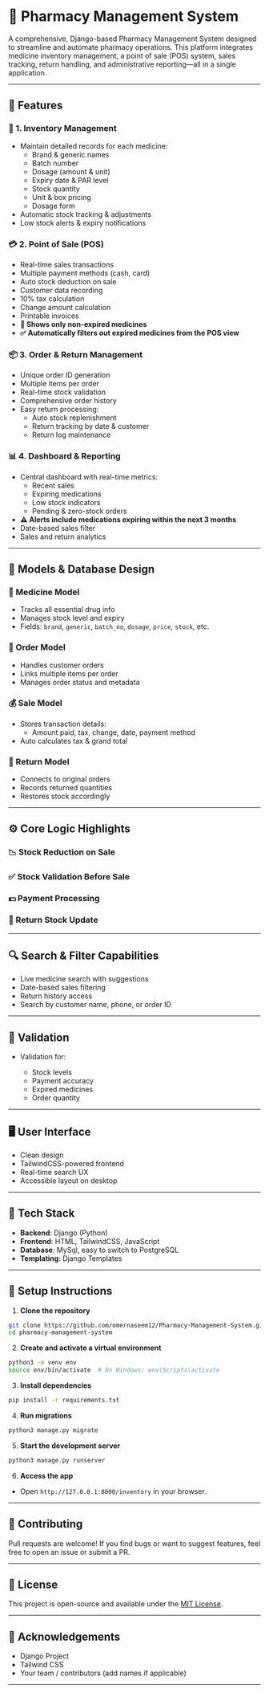 
# 💊 Pharmacy Management System

A comprehensive, Django-based Pharmacy Management System designed to streamline and automate pharmacy operations. This platform integrates medicine inventory management, a point of sale (POS) system, sales tracking, return handling, and administrative reporting—all in a single application.

---

## 🚀 Features

### 🏥 1. Inventory Management
- Maintain detailed records for each medicine:
  - Brand & generic names
  - Batch number
  - Dosage (amount & unit)
  - Expiry date & PAR level
  - Stock quantity
  - Unit & box pricing
  - Dosage form
- Automatic stock tracking & adjustments
- Low stock alerts & expiry notifications

### 💳 2. Point of Sale (POS)
- Real-time sales transactions
- Multiple payment methods (cash, card)
- Auto stock deduction on sale
- Customer data recording
- 10% tax calculation
- Change amount calculation
- Printable invoices
- **🚫 Shows only non-expired medicines**
- **✅ Automatically filters out expired medicines from the POS view**

### 📦 3. Order & Return Management
- Unique order ID generation
- Multiple items per order
- Real-time stock validation
- Comprehensive order history
- Easy return processing:
  - Auto stock replenishment
  - Return tracking by date & customer
  - Return log maintenance

### 📊 4. Dashboard & Reporting
- Central dashboard with real-time metrics:
  - Recent sales
  - Expiring medications
  - Low stock indicators
  - Pending & zero-stock orders
- **⚠️ Alerts include medications expiring within the next 3 months**
- Date-based sales filter
- Sales and return analytics

---

## 🧩 Models & Database Design

### 🧪 Medicine Model
- Tracks all essential drug info
- Manages stock level and expiry
- Fields: `brand`, `generic`, `batch_no`, `dosage`, `price`, `stock`, etc.

### 🧾 Order Model
- Handles customer orders
- Links multiple items per order
- Manages order status and metadata

### 💰 Sale Model
- Stores transaction details:
  - Amount paid, tax, change, date, payment method
- Auto calculates tax & grand total

### 🔁 Return Model
- Connects to original orders
- Records returned quantities
- Restores stock accordingly

---

## ⚙️ Core Logic Highlights

### 📉 Stock Reduction on Sale

### ✅ Stock Validation Before Sale

### 💵 Payment Processing

### 🔄 Return Stock Update

---

## 🔍 Search & Filter Capabilities

* Live medicine search with suggestions
* Date-based sales filtering
* Return history access
* Search by customer name, phone, or order ID

---

## 🔐 Validation
* Validation for:

  * Stock levels
  * Payment accuracy
  * Expired medicines
  * Order quantity

---

## 🖥️ User Interface

* Clean design
* TailwindCSS-powered frontend
* Real-time search UX
* Accessible layout on desktop

---

## 📂 Tech Stack

* **Backend**: Django (Python)
* **Frontend**: HTML, TailwindCSS, JavaScript
* **Database**: MySql, easy to switch to PostgreSQL
* **Templating**: Django Templates

---


## 🔧 Setup Instructions

1. **Clone the repository**

```bash
git clone https://github.com/omernaseem12/Pharmacy-Management-System.git
cd pharmacy-management-system
```

2. **Create and activate a virtual environment**

```bash
python3 -m venv env
source env/bin/activate  # On Windows: env\Scripts\activate
```

3. **Install dependencies**

```bash
pip install -r requirements.txt
```

4. **Run migrations**

```bash
python3 manage.py migrate
```

5. **Start the development server**

```bash
python3 manage.py runserver
```

6. **Access the app**

* Open `http://127.0.0.1:8000/inventory` in your browser.

---

## 🤝 Contributing

Pull requests are welcome! If you find bugs or want to suggest features, feel free to open an issue or submit a PR.

---

## 📄 License

This project is open-source and available under the [MIT License](LICENSE).

---

## 🙌 Acknowledgements

* Django Project
* Tailwind CSS
* Your team / contributors (add names if applicable)

---

